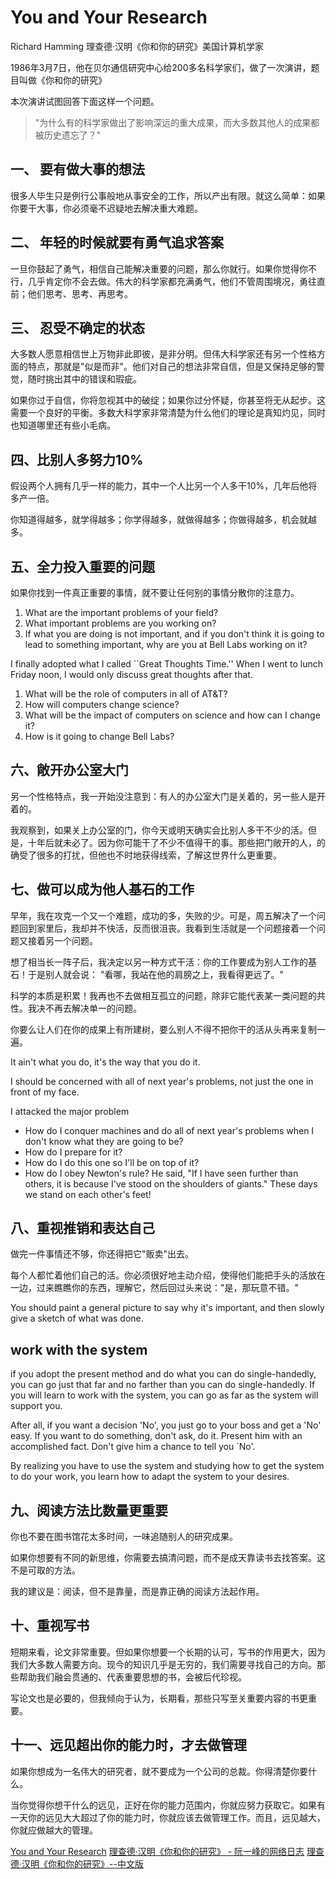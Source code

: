 # You and Your Research

Richard Hamming 理查德·汉明《你和你的研究》美国计算机学家

1986年3月7日，他在贝尔通信研究中心给200多名科学家们，做了一次演讲，题目叫做《你和你的研究》

本次演讲试图回答下面这样一个问题。

> "为什么有的科学家做出了影响深远的重大成果，而大多数其他人的成果都被历史遗忘了？"

## 一、 要有做大事的想法

很多人毕生只是例行公事般地从事安全的工作，所以产出有限。就这么简单：如果你要干大事，你必须毫不迟疑地去解决重大难题。

## 二、 年轻的时候就要有勇气追求答案

一旦你鼓起了勇气，相信自己能解决重要的问题，那么你就行。如果你觉得你不行，几乎肯定你不会去做。伟大的科学家都充满勇气，他们不管周围境况，勇往直前；他们思考、思考、再思考。

## 三、 忍受不确定的状态

大多数人愿意相信世上万物非此即彼，是非分明。但伟大科学家还有另一个性格方面的特点，那就是"似是而非"。他们对自己的想法非常自信，但是又保持足够的警觉，随时挑出其中的错误和瑕疵。

如果你过于自信，你将忽视其中的破绽；如果你过分怀疑，你甚至将无从起步。这需要一个良好的平衡。多数大科学家非常清楚为什么他们的理论是真知灼见，同时也知道哪里还有些小毛病。

## 四、比别人多努力10%

假设两个人拥有几乎一样的能力，其中一个人比另一个人多干10%，几年后他将多产一倍。

你知道得越多，就学得越多；你学得越多，就做得越多；你做得越多，机会就越多。

## 五、全力投入重要的问题

如果你找到一件真正重要的事情，就不要让任何别的事情分散你的注意力。

1. What are the important problems of your field?
2. What important problems are you working on?
3. If what you are doing is not important, and if you don't think it is going to lead to something important, why are you at Bell Labs working on it?

I finally adopted what I called ``Great Thoughts Time.'' When I went to lunch Friday noon, I would only discuss great thoughts after that.

1. What will be the role of computers in all of AT&T?
2. How will computers change science?
3. What will be the impact of computers on science and how can I change it?
4. How is it going to change Bell Labs?

## 六、敞开办公室大门

另一个性格特点，我一开始没注意到：有人的办公室大门是关着的，另一些人是开着的。

我观察到，如果关上办公室的门，你今天或明天确实会比别人多干不少的活。但是，十年后就未必了。因为你可能干了不少不值得干的事。那些把门敞开的人，的确受了很多的打扰，但他也不时地获得线索，了解这世界什么更重要。

## 七、做可以成为他人基石的工作

早年，我在攻克一个又一个难题，成功的多，失败的少。可是，周五解决了一个问题回到家里后，我却并不快活，反而很沮丧。我看到生活就是一个问题接着一个问题又接着另一个问题。

想了相当长一阵子后，我决定以另一种方式干活：你的工作要成为别人工作的基石！于是别人就会说： "看哪，我站在他的肩膀之上，我看得更远了。"

科学的本质是积累！我再也不去做相互孤立的问题，除非它能代表某一类问题的共性。我决不再去解决单一的问题。

你要么让人们在你的成果上有所建树，要么别人不得不把你干的活从头再来复制一遍。

It ain't what you do, it's the way that you do it.

I should be concerned with all of next year's problems, not just the one in front of my face.

I attacked the major problem

* How do I conquer machines and do all of next year's problems when I don't know what they are going to be?
* How do I prepare for it?
* How do I do this one so I'll be on top of it?
* How do I obey Newton's rule? He said, "If I have seen further than others, it is because I've stood on the shoulders of giants." These days we stand on each other's feet!

## 八、重视推销和表达自己

做完一件事情还不够，你还得把它"贩卖"出去。

每个人都忙着他们自己的活。你必须很好地主动介绍，使得他们能把手头的活放在一边，过来瞧瞧你的东西，理解它，然后回过头来说："是，那玩意不错。"

You should paint a general picture to say why it's important, and then slowly give a sketch of what was done.

## work with the system

if you adopt the present method and do what you can do single-handedly, you can go just that far and no farther than you can do single-handedly. If you will learn to work with the system, you can go as far as the system will support you.

After all, if you want a decision 'No', you just go to your boss and get a 'No' easy. If you want to do something, don't ask, do it. Present him with an accomplished fact. Don't give him a chance to tell you `No'.

By realizing you have to use the system and studying how to get the system to do your work, you learn how to adapt the system to your desires.

## 九、阅读方法比数量更重要

你也不要在图书馆花太多时间，一味追随别人的研究成果。

如果你想要有不同的新思维，你需要去搞清问题，而不是成天靠读书去找答案。这不是可取的方法。

我的建议是：阅读，但不是靠量，而是靠正确的阅读方法起作用。

## 十、重视写书

短期来看，论文非常重要。但如果你想要一个长期的认可，写书的作用更大，因为我们大多数人需要方向。现今的知识几乎是无穷的，我们需要寻找自己的方向。那些帮助我们融会贯通的、代表重要思想的书，会被后代珍视。

写论文也是必要的，但我倾向于认为，长期看，那些只写至关重要内容的书更重要。

## 十一、远见超出你的能力时，才去做管理

如果你想成为一名伟大的研究者，就不要成为一个公司的总裁。你得清楚你要什么。

当你觉得你想干什么的远见，正好在你的能力范围内，你就应努力获取它。如果有一天你的远见大大超过了你的能力时，你就应该去做管理工作。而且，远见越大，你就应做越大的管理。

[You and Your Research](https://www.cs.virginia.edu/~robins/YouAndYourResearch.html)
[理查德·汉明《你和你的研究》 - 阮一峰的网络日志](https://www.ruanyifeng.com/blog/2016/04/you-and-your-research.html)
[理查德·汉明《你和你的研究》--中文版](https://www.douban.com/note/738530751/?_i=38847486wCxDMx,49944986wCxDMx)
